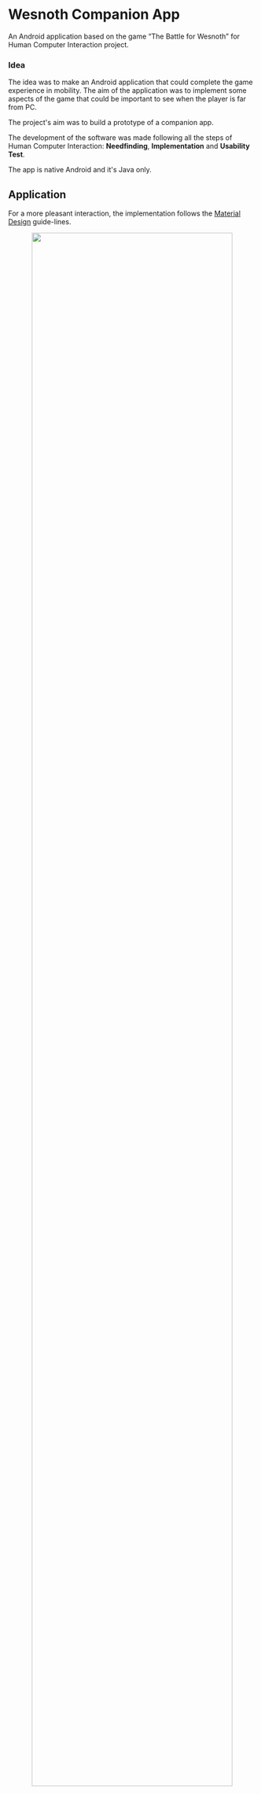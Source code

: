 # Wesnoth Companion App
An Android application based on the game “The Battle for Wesnoth” for Human Computer Interaction project.

### Idea
The idea was to make an Android application that could complete the game
experience in mobility. The aim of the application was to implement some aspects of the game that could be 
important to see when the player is far from PC.

The project's aim was to build a prototype of a companion app.

The development of the software was made following all the steps of 
Human Computer Interaction: **Needfinding**, **Implementation** and **Usability Test**.

The app is native Android and it's Java only.

## Application
For a more pleasant interaction, the implementation follows the [Material Design](https://material.io/design/) guide-lines.

<p align="center">
<img  src="https://i.imgur.com/G9xhJ1J.png" width="90%" height="90%"/>
</p>

<p align="center">
<img  src="https://i.imgur.com/M72yOeL.png" width="90%" height="90%"/>
</p>

## Usability test
Usability is about testing the app to evaluate the functionality of the
prototype.
The testers are the same persons interviewed in the needfinding phase.

The test was made by 2 step:
* a first step where the tester were free to use the app like they wanted;
* and a scripted test where the tester had to satisfy some goals.

The results are shown in the figure below:
<p align="center">
<img  src="https://i.imgur.com/KEJZKug.png" width="100%" height="100%"/>
</p>

## Documents
A copy of the project document (italian) can be found 
<a href="https://github.com/SestoAle/Wesnoth-Companion-App/raw/master/documents/article.pdf" download="article.pdf">here</a>.

A copy of the project presentation can be found
<a href="https://github.com/SestoAle/Wesnoth-Companion-App/raw/master/documents/presentation.pdf" download="presentation.pdf">here</a>.

## License
Licensed under the term of [MIT License](https://github.com/SestoAle/Wesnoth-Companion-App/blob/master/LICENSE).

